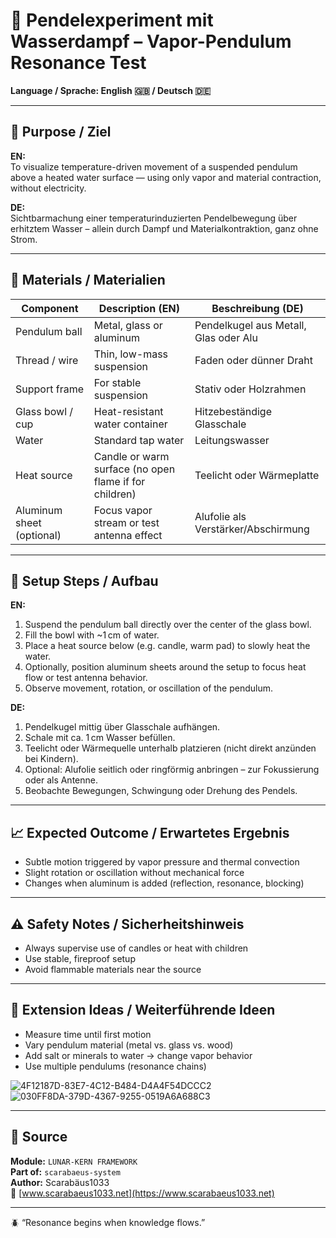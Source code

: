 # 🧪 Pendelexperiment mit Wasserdampf – Vapor-Pendulum Resonance Test

**Language / Sprache: English 🇬🇧 / Deutsch 🇩🇪**

---

## 🎯 Purpose / Ziel

**EN:**  
To visualize temperature-driven movement of a suspended pendulum above a heated water surface — using only vapor and material contraction, without electricity.

**DE:**  
Sichtbarmachung einer temperaturinduzierten Pendelbewegung über erhitztem Wasser – allein durch Dampf und Materialkontraktion, ganz ohne Strom.

---

## 🔧 Materials / Materialien

| Component                 | Description (EN)                          | Beschreibung (DE)                  |
|---------------------------|-------------------------------------------|------------------------------------|
| Pendulum ball             | Metal, glass or aluminum                  | Pendelkugel aus Metall, Glas oder Alu  
| Thread / wire             | Thin, low-mass suspension                 | Faden oder dünner Draht  
| Support frame             | For stable suspension                     | Stativ oder Holzrahmen  
| Glass bowl / cup          | Heat-resistant water container            | Hitzebeständige Glasschale  
| Water                     | Standard tap water                        | Leitungswasser  
| Heat source               | Candle or warm surface (no open flame if for children) | Teelicht oder Wärmeplatte  
| Aluminum sheet (optional) | Focus vapor stream or test antenna effect| Alufolie als Verstärker/Abschirmung  

---

## 🔬 Setup Steps / Aufbau

**EN:**

1. Suspend the pendulum ball directly over the center of the glass bowl.
2. Fill the bowl with ~1 cm of water.
3. Place a heat source below (e.g. candle, warm pad) to slowly heat the water.
4. Optionally, position aluminum sheets around the setup to focus heat flow or test antenna behavior.
5. Observe movement, rotation, or oscillation of the pendulum.

**DE:**

1. Pendelkugel mittig über Glasschale aufhängen.
2. Schale mit ca. 1 cm Wasser befüllen.
3. Teelicht oder Wärmequelle unterhalb platzieren (nicht direkt anzünden bei Kindern).
4. Optional: Alufolie seitlich oder ringförmig anbringen – zur Fokussierung oder als Antenne.
5. Beobachte Bewegungen, Schwingung oder Drehung des Pendels.

---

## 📈 Expected Outcome / Erwartetes Ergebnis

- Subtle motion triggered by vapor pressure and thermal convection
- Slight rotation or oscillation without mechanical force
- Changes when aluminum is added (reflection, resonance, blocking)

---

## ⚠️ Safety Notes / Sicherheitshinweis

- Always supervise use of candles or heat with children  
- Use stable, fireproof setup  
- Avoid flammable materials near the source

---

## 📐 Extension Ideas / Weiterführende Ideen

- Measure time until first motion  
- Vary pendulum material (metal vs. glass vs. wood)  
- Add salt or minerals to water → change vapor behavior  
- Use multiple pendulums (resonance chains)

![4F12187D-83E7-4C12-B484-D4A4F54DCCC2](https://github.com/user-attachments/assets/2f59bf8b-7b76-4d93-8136-5ef1f72f58d5)
![030FF8DA-379D-4367-9255-0519A6A688C3](https://github.com/user-attachments/assets/12d3e48f-af2e-450f-8bcd-9a9cea753d8e)


---

## 📁 Source

**Module:** `LUNAR-KERN FRAMEWORK`  
**Part of:** `scarabaeus-system`  
**Author:** Scarabäus1033  
🔗 [www.scarabaeus1033.net](https://www.scarabaeus1033.net)

---

🪲 “Resonance begins when knowledge flows.”
